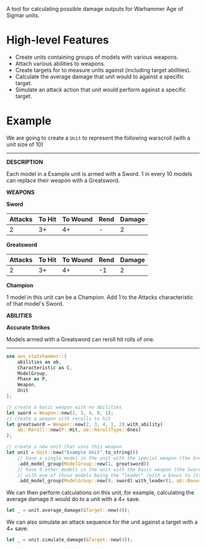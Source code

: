 A tool for calculating possible damage outputs for Warhammer Age of Sigmar units.

# High-level Features

- Create units containing groups of models with various weapons.
- Attach various abilities to weapons.
- Create targets for to measure units against (including target abilities).
- Calculate the average damage that unit would to against a specific target.
- Simulate an attack action that unit would perform against a specific target.

# Example

We are going to create a `Unit` to represent the following warscroll (with a unit size of 10)

---

**DESCRIPTION**

Each model in a Example unit is armed with a Sword. 1 in every 10 models can replace their
weapon with a Greatsword.

**WEAPONS**

**Sword**

| Attacks | To Hit | To Wound | Rend | Damage |
| ------- | ------ | -------- | ---- | ------ |
| 2       | 3+     | 4+       | -    | 2      |

**Greatsword**

| Attacks | To Hit | To Wound | Rend | Damage |
| ------- | ------ | -------- | ---- | ------ |
| 2       | 3+     | 4+       | -1   | 2      |

**Champion**

1 model in this unit can be a Champion. Add 1 to the Attacks
characteristic of that model's Sword.

**ABILITIES**

**Accurate Strikes**

Models armed with a Greatsword can reroll hit rolls of one.

---

```rust
use aos_statshammer::{
    abilities as ab,
    Characteristic as C,
    ModelGroup,
    Phase as P,
    Weapon,
    Unit
};

// create a basic weapon with no abilities
let sword = Weapon::new(2, 3, 4, 0, 1);
// create a weapon with rerolls to hit
let greatsword = Weapon::new(2, 3, 4, 1, 2).with_ability(
    ab::Reroll::new(P::Hit, ab::RerollType::Ones)
);

// create a new unit that uses this weapon
let unit = Unit::new("Example Unit".to_string())
    // have a single model in the unit with the special weapon (the Greatsword)
    .add_model_group(ModelGroup::new(1, greatsword))
    // have 9 other models in the unit with the basic weapon (the Sword),
    // with one of those models being the "leader" (with a bonus to its attacks characteristic)
    .add_model_group(ModelGroup::new(9, sword).with_leader(1, ab::Bonus::new(C::Attacks, 1)));
```

We can then perform calculations on this unit, for example, calculating the average damage it
would do to a unit with a 4+ save.

```rust
let _ = unit.average_damage(&Target::new(4));
```

We can also simulate an attack sequence for the unit against a target with a 4+ save.

```rust
let _ = unit.simulate_damage(&Target::new(4));
```